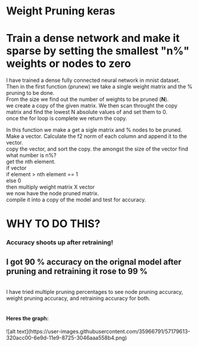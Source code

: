 # Weight Pruning keras
<h1>Train a dense network and make it sparse by setting the smallest "n%" weights or nodes to zero</h1>
<body>
<p> I have trained a dense fully connected neural network in mnist dataset.<br>
  Then in the first function (prunew) we take a single weight matrix and the % pruning to be done.<br> 
  From the size we find out the number of weights to be pruned (<b>N</b>).<br>
  we create a copy of the given matrix. We then scan throught the copy matrix and find the lowest N absolute values of and set them to 0.<br>
  once the for loop is complete we return the copy.<br>
</p>
<p>
  In this function we make a get a sigle matrix and % nodes to be pruned.<br>
  Make a vector. Calculate the f2 norm of each column and append it to the vector.<br>
  copy the vector, and sort the copy. the amongst the size of the vector find what number is n%?<br>
  get the nth element.<br>
  if vector<br>
  if element > nth element == 1<br>
  else 0<br>
  then multiply weight matrix X vector<br>
  we now have the node pruned matrix.<br>
  compile it into a copy of the model and test for accuracy.<br>
  </body>
  <h1> WHY TO DO THIS?</h1>
  <h3> Accuracy shoots up after retraining!<br></h3>
  <h2>I got 90 % accuracy on the orignal model after pruning and retraining it rose to <b>99 %</b></h2><br>
  I have tried multiple pruning percentages to see node pruning accuracy, weight pruning accuracy, and retraining accuracy for both.<br>
  <br>
  <h4>Heres the graph:</h4>
  ![alt text](https://user-images.githubusercontent.com/35966791/57179613-320acc00-6e9d-11e9-8725-3046aaa558b4.png)
  
  
  
